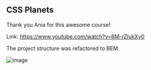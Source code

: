 ## CSS Planets

Thank you Ania for this awesome course!

Link: https://www.youtube.com/watch?v=6M-rZIukXy0

The project structure was refactored to BEM.

![image](https://user-images.githubusercontent.com/92729800/204248786-23d0c6bd-c67c-434e-a917-ef4d80b78bd0.png)
